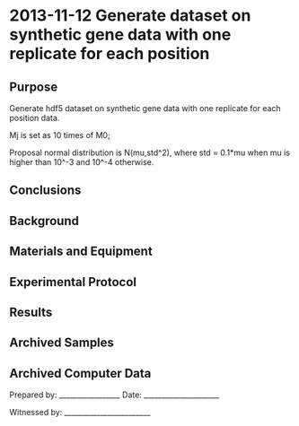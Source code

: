 2013-11-12 Generate dataset on synthetic gene data with one replicate for each position
==============================

Purpose
------------
Generate hdf5 dataset on synthetic gene data with one replicate for each position data.

Mj is set as 10 times of M0;

Proposal normal distribution is N(mu,std^2), where std = 0.1*mu when mu is higher than 10^-3 and 10^-4 otherwise.

Conclusions
-----------------

Background
-----------------



Materials and Equipment
------------------------------


Experimental Protocol
---------------------------


Results
-----------

Archived Samples
-------------------------

Archived Computer Data
------------------------------


Prepared by: _________________     Date: _____________________


Witnessed by: ________________________
